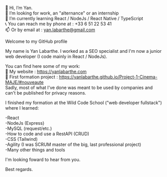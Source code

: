 👋 Hi, I’m Yan.  
👀 I’m looking for work, an "alternance" or an internship  
🌱 I’m currently learning React / NodeJs / React Native / TypeScript  
📞 You can reach me by phone at : +33 6 51 22 53 41  
📫 Or by email at : yan.labarthe@gmail.com  
  
  
Welcome to my GitHub profile  
  
My name is Yan Labarthe. I worked as a SEO specialist and I'm now a junior web developer (I code mainly in React / NodeJs).  
  
You can find here some of my work:  
🔗 My website : https://yanlabarthe.com  
🔗 First formation project : https://yanlabarthe.github.io/Project-1-Cinema-MAJE/#nouveaute  
Sadly, most of what I've done was meant to be used by companies and can't be published for privacy reasons.  
  
I finished my formation at the Wild Code School ("web developer fullstack") where I learned:  
  
-React  
-NodeJs (Express)  
-MySQL (request/etc.)  
-How to code and use a RestAPI (CRUD)  
-CSS (Tailwind)  
-Agility (I was SCRUM master of the big, last professional project)  
-Many other things and tools  
  
I'm looking foward to hear from you.  
  
Best regards.
